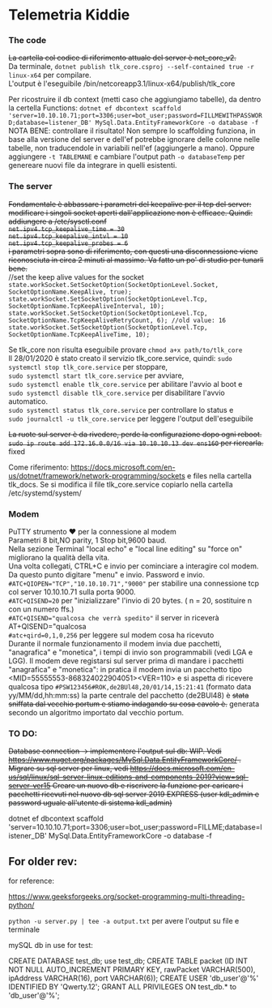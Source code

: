 # Telemetria Kiddie

### The code
~~La cartella col codice di riferimento attuale del server è net_core_v2.~~ <br/>
Da terminale, `dotnet publish tlk_core.csproj --self-contained true -r linux-x64` per compilare. <br/>
L'output è l'eseguibile /bin/netcoreapp3.1/linux-x64/publish/tlk_core

Per ricostruire il db context (metti caso che aggiungiamo tabelle), da dentro la certella Functions: `dotnet ef dbcontext scaffold 'server=10.10.10.71;port=3306;user=bot_user;password=FILLMEWITHPASSWORD;database=listener_DB' MySql.Data.EntityFrameworkCore -o database -f`
NOTA BENE: controllare il risultato! Non sempre lo scaffolding funziona, in base alla versione del server e dell'ef potrebbe ignorare delle colonne nelle tabelle, non traducendole in variabili nell'ef (aggiungerle a mano). Oppure aggiungere `-t TABLEMANE` e cambiare l'output path `-o databaseTemp` per genereare nuovi file da integrare in quelli esistenti. 

### The server
~~Fondamentale è abbassare i parametri del keepalive per il tcp del server: <br/>modificare i singoli socket aperti dall'applicazione non è efficace. Quindi: <br/>
addiungere a /etc/sysctl.conf <br/>
`net.ipv4.tcp_keepalive_time = 30` <br/>
`net.ipv4.tcp_keepalive_intvl = 10` <br/>
`net.ipv4.tcp_keepalive_probes = 6` <br/>
i parametri sopra sono di riferimento, con questi una disconnessione viene riconosciuta in circa 2 minuti al massimo. Va fatto un po' di studio per tunarli bene.~~<br/>
//set the keep alive values for the socket<br/>
`state.workSocket.SetSocketOption(SocketOptionLevel.Socket, SocketOptionName.KeepAlive, true);`<br/>
`state.workSocket.SetSocketOption(SocketOptionLevel.Tcp, SocketOptionName.TcpKeepAliveInterval, 10);`<br/>
`state.workSocket.SetSocketOption(SocketOptionLevel.Tcp, SocketOptionName.TcpKeepAliveRetryCount, 6); //old value: 16`<br/>
`state.workSocket.SetSocketOption(SocketOptionLevel.Tcp, SocketOptionName.TcpKeepAliveTime, 10);`<br/>

Se tlk_core non risulta eseguibile provare `chmod a+x path/to/tlk_core`<br/>
Il 28/01/2020 è stato creato il servizio tlk_core.service, quindi: 
`sudo systemctl stop tlk_core.service` per stoppare, <br/>
`sudo systemctl start tlk_core.service` per avviare, <br/>
`sudo systemctl enable tlk_core.service` per abilitare l'avvio al boot e <br/>
`sudo systemctl disable tlk_core.service` per disabilitare l'avvio automatico. <br/>
`sudo systemctl status tlk_core.service` per controllare lo status e <br/>
`sudo journalctl -u tlk_core.service` per leggere l'output dell'eseguibile <br/>



~~La ruote sul server è da rivedere, perde la configurazione dopo ogni reboot.
`sudo ip route add 172.16.0.0/16 via 10.10.10.13 dev ens160` per ricrearla.~~ fixed

Come riferimento:
https://docs.microsoft.com/en-us/dotnet/framework/network-programming/sockets
e files nella cartella tlk_docs.
Se si modifica il file tlk_core.service copiarlo nella cartella /etc/systemd/system/

### Modem
PuTTY strumento ❤️ per la connessione al modem <br/>
Parametri 8 bit,NO parity, 1 Stop bit,9600 baud. <br/>
Nella sezione Terminal "local echo" e "local line editing" su "force on" migliorano la qualità della vita.<br/>
Una volta collegati, CTRL+C e invio per cominciare a interagire col modem. Da questo punto digitare "menu" e invio.
Password e invio. <br/>
`#ATC+QIOPEN="TCP","10.10.10.71","9000"` per stabilire una connessione tcp col server 10.10.10.71 sulla porta 9000.<br/>
`#ATC+QISEND=20` per "inizializzare" l'invio di 20 bytes. ( n = 20, sostituire n con un numero ffs.)<br/>
`#ATC+QISEND="qualcosa che verrà spedito"` il server in riceverà AT+QISEND="qualcosa<br/>
`#atc+qird=0,1,0,256` per leggere sul modem cosa ha ricevuto<br/>
Durante il normale funzionamento il modem invia due pacchetti, "anagrafica" e "monetica", i tempi di invio son programmabili (vedi LGA e LGG).
Il modem deve registarsi sul server prima di mandare i pacchetti "anagrafica" e "monetica": in pratica il modem invia un pacchetto tipo
<MID=55555553-868324022904051><VER=110> e si aspetta di ricevere qualcosa tipo `#PSW123456#ROK,de2BUl48,20/01/14,15:21:41` (formato data yy/MM/dd,hh:mm:ss) 
la parte centrale del pacchetto (de2BUl48) è ~~stata sniffata dal vecchio portum e stiamo indagando su cosa cavolo è.~~ generata secondo un algoritmo 
importato dal vecchio portum.


### TO DO:
~~Database connection -> implementere l'output sul db: WIP.
Vedi https://www.nuget.org/packages/MySql.Data.EntityFrameworkCore/ .
Migrare su sql server per linux, 
vedi https://docs.microsoft.com/en-us/sql/linux/sql-server-linux-editions-and-components-2019?view=sql-server-ver15
Creare un nuovo db e riscrivere la funzione per caricare i pacchetti ricevuti
nel nuovo db sql server 2019 EXPRESS (user kdl_admin e password uguale all'utente di sistema kdl_admin)~~

dotnet ef dbcontext scaffold 'server=10.10.10.71;port=3306;user=bot_user;password=FILLME;database=listener_DB' MySql.Data.EntityFrameworkCore -o database -f

## For older rev: 
for reference:

https://www.geeksforgeeks.org/socket-programming-multi-threading-python/

`python -u server.py | tee -a output.txt`
per avere l'output su file e terminale

mySQL db in use for test:

CREATE DATABASE test_db;
use test_db;
CREATE TABLE packet (ID INT NOT NULL AUTO_INCREMENT PRIMARY KEY, rawPacket VARCHAR(500), ipAddress VARCHAR(16), port VARCHAR(6));
CREATE USER 'db_user'@'%' IDENTIFIED BY 'Qwerty.12';
GRANT ALL PRIVILEGES ON test_db.* to 'db_user'@'%';

